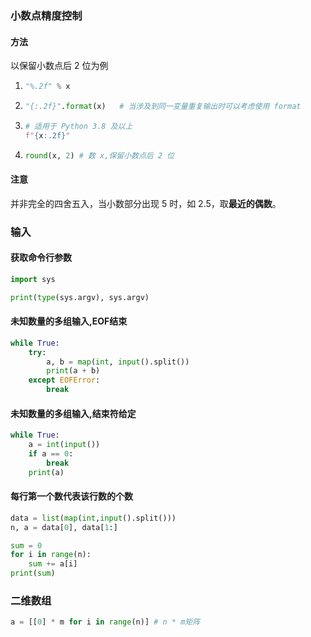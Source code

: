 ### 小数点精度控制

#### 方法

以保留小数点后 2 位为例

1. ```py
   "%.2f" % x
   ```
2. ```py
   "{:.2f}".format(x)   # 当涉及到同一变量重复输出时可以考虑使用 format
   ```
3. ```py
   # 适用于 Python 3.8 及以上
   f"{x:.2f}"
   ```
4. ```py
   round(x, 2) # 数 x,保留小数点后 2 位
   ```

#### 注意

并非完全的四舍五入，当小数部分出现 5 时，如 2.5，取**最近的偶数**。

### 输入

#### 获取命令行参数

```py
import sys

print(type(sys.argv), sys.argv)
```

#### 未知数量的多组输入,EOF结束

```py
while True:
    try:
        a, b = map(int, input().split())
        print(a + b)
    except EOFError:
        break
```

#### 未知数量的多组输入,结束符给定

```py
while True:
    a = int(input())
    if a == 0:
        break
    print(a)
```

#### 每行第一个数代表该行数的个数

```py
data = list(map(int,input().split()))
n, a = data[0], data[1:]

sum = 0
for i in range(n):
    sum += a[i]
print(sum)
```

### 二维数组
```py
a = [[0] * m for i in range(n)] # n * m矩阵
```